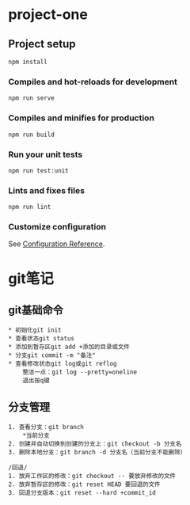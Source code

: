 # project-one

## Project setup
```
npm install
```

### Compiles and hot-reloads for development
```
npm run serve
```

### Compiles and minifies for production
```
npm run build
```

### Run your unit tests
```
npm run test:unit
```

### Lints and fixes files
```
npm run lint
```

### Customize configuration
See [Configuration Reference](https://cli.vuejs.org/config/).

# git笔记
## git基础命令
    * 初始化git init
    * 查看状态git status
    * 添加到暂存区git add +添加的目录或文件
    * 分支git commit -m "备注"
    * 查看修改状态git log或git reflog
        整洁一点：git log --pretty=oneline
        退出按q键
## 分支管理
    1. 查看分支：git branch
	    *当前分支
    2. 创建并自动切换到创建的分支上：git checkout -b 分支名
    3. 删除本地分支：git branch -d 分支名（当前分支不能删除）

    /回退/
    1. 放弃工作区的修改：git checkout -- 要放弃修改的文件
    2. 放弃暂存区的修改：git reset HEAD 要回退的文件
    3. 回退分支版本：git reset --hard +commit_id

